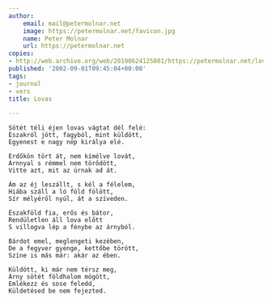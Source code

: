 ```yaml
---
author:
    email: mail@petermolnar.net
    image: https://petermolnar.net/favicon.jpg
    name: Peter Molnar
    url: https://petermolnar.net
copies:
- http://web.archive.org/web/20190624125801/https://petermolnar.net/lovas/
published: '2002-09-01T09:45:04+00:00'
tags:
- journal
- vers
title: Lovas

---
```


    Sötét téli éjen lovas vágtat dél felé:
    Északról jött, fagyból, mint küldött,
    Egyenest e nagy nép királya elé.

    Erdőkön tört át, nem kímélve lovát,
    Árnnyal s rémmel nem törődött,
    Vitte azt, mit az úrnak ad át.

    Ám az éj leszállt, s kél a félelem,
    Hiába száll a ló föld fölött,
    Sír mélyéről nyúl, át a szíveden.

    Északföld fia, erős és bátor,
    Rendületlen áll lova előtt
    S villogva lép a fénybe az árnyból.

    Bárdot emel, meglengeti kezében,
    De a fegyver gyenge, kettőbe törött,
    Színe is más már: akár az ében.

    Küldött, ki már nem térsz meg,
    Árny sötét földhalom mögött,
    Emlékezz és sose feledd,
    Küldetésed be nem fejezted.
